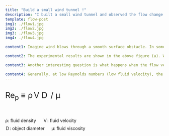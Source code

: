 ```yaml
---
title: "Build a small wind tunnel !"
description: "I built a small wind tunnel and observed the flow change as the flow passed through an object."
template: flow-post
img1: ./flow1.jpg
img2: ./flow2.jpg
img3: ./flow3.jpg
img4: ./flow4.jpg

content1: Imagine wind blows through a smooth surface obstacle. In some specific condition, the air behind the obstacle would be trapped for a while instead of being blew out. To observe this phenomenon, I built a small wind tunnel and tried to analyze the interaction between the flow and the cylindrical obstacle. In the experimental setup, the visible smoke taken away by the fan is generated by adding hot water into the liquid nitrogen. After passing through the grids on the corrugated board, the flow is striaghten and become ordered laminar flow. By using this visible flow, the flow change near the obstacle can be observed.

content2: The experimental results are shown in the above figure (a). When the flow passes from right to left through a cylindrical obstacle, two symmetrical eddies (black regions) behind the obstacle can be observed. This is because the low pressure zone formed behind the obstacle causes the gas to return and stay in this region for a period of time. To further prove this concept, another experiment was done and shown in figure (b). However, instead of using visible flow generated by the liquid nitrogen, invisible pure gas is used this time. Moreover, I also placed a smoking incense (not shown in figure) behind the low pressure zone to determine whether the gas would return to this low pressure zone. The result is shown in figure (b). A visible smoke originating from the incense can be observed, thus proving this concept.

content3: Another interesting question is what happens when the flow velocity changes? Will the flow behavior change as well? To answer this question, we can introduce the Reynolds number which is an important dimensionless value in analyzing any type of flow. The Reynolds number is defined as follows.

content4: Generally, at low Reynolds numbers (low fluid velocity), the viscosity term (μ) dominates, thus causing an ordered laminar flow. As the Reynolds number increases (high fluid velocity), the inertia term (ρＶＤ) becomes dominant, causing chaotic and unpredictable turbulence. In addition, there is a transitional behavior between laminar and turbulent flow, which is a mixed behavior of these two flows. As the previous experimental result, the eddies (turbulence) behind the obstacle is surrounded by nearby laminar flow. In addition, to observe the change in flow behavior corresponding to its velocity, the following experiment was also performed. From the result above, it can be found that as the velocity increases, the flow behavior evolves from ordered laminar to transient and eventually becomes chaotic turbulent.
---
```

<p style="font-size: 25px;">Re<sub>p</sub> ≡ ρＶＤ / μ</p>
<p style="margin-top: 50px; margin-bottom: 0;">ρ: fluid density &emsp; Ｖ: fluid velocity</p>
<p style="margin-top: 5px; margin-bottom: 0;">Ｄ: object diameter &emsp; μ: fluid viscosity</p>